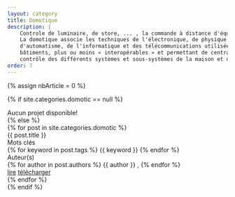 ```yaml
---
layout: category
title: Domotique
description: |
    Controle de luminaire, de store, ... , la commande à distance d'équipement. 
    La domotique associe les techniques de l'électronique, de physique du bâtiment, 
    d'automatisme, de l'informatique et des télécommunications utilisées dans les 
    bâtiments, plus ou moins « interopérables » et permettant de centraliser le 
    contrôle des différents systèmes et sous-systèmes de la maison et de l'entreprise.
order: 7
---
```


{% assign nbArticle = 0 %}

{% if site.categories.domotic == null %}
<div class="row"> Aucun projet disponible! </div>
{% else %}
<div class="row">
{% for post in site.categories.domotic %}
<div class="col m6 s12">
<div class="card white">
<div class="card-content grey-text text-darken-2">
<span class="card-title"> {{ post.title }} </span>
<div class="row">
<div class="project-h">Mots clés</div> 
<div>
<!-- keywords -->
{% for keyword in post.tags %}
<span class="keyword"> {{ keyword }} </span>
{% endfor %}
</div>
<div class="project-h">Auteur(s)</div>
<div>
<!-- authors name -->
{% for author in post.authors %}
<span class="author"> {{ author }} </span>, 
{% endfor %}
</div>
</div>
<div class="card-action">
<a href="#" class="grey-text darken-3">lire</a>
<a href="/downloads/{{ post.download }}" class="grey-text darken-3">télécharger</a>
</div>
</div>
</div>
</div>
    {% endfor %}
</div>
{% endif %}


